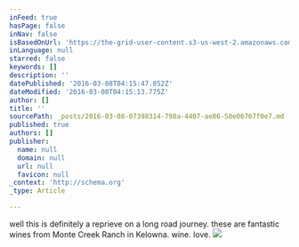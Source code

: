 ```yaml
---
inFeed: true
hasPage: false
inNav: false
isBasedOnUrl: 'https://the-grid-user-content.s3-us-west-2.amazonaws.com/f41c8713-0731-433d-88b1-245c3161a2fb.png'
inLanguage: null
starred: false
keywords: []
description: ''
datePublished: '2016-03-08T04:15:47.852Z'
dateModified: '2016-03-08T04:15:13.775Z'
author: []
title: ''
sourcePath: _posts/2016-03-08-07398314-798a-4407-ae86-58e06767f0e7.md
published: true
authors: []
publisher:
  name: null
  domain: null
  url: null
  favicon: null
_context: 'http://schema.org'
_type: Article

---
```

well this is definitely a reprieve on a long road journey. these are fantastic wines from Monte Creek Ranch in Kelowna. wine. love.
![](https://s3-us-west-2.amazonaws.com/the-grid-img/p/9b775dfbe49625b8618cc2f14130809504185d1a.png)